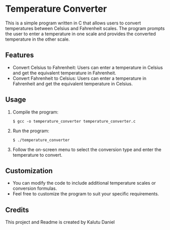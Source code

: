 # Temperature Converter
This is a simple program written in C that allows users to convert temperatures between Celsius and Fahrenheit scales. The program prompts the user to enter a temperature in one scale and provides the converted temperature in the other scale.

## Features
- Convert Celsius to Fahrenheit: Users can enter a temperature in Celsius and get the equivalent temperature in Fahrenheit.
- Convert Fahrenheit to Celsius: Users can enter a temperature in Fahrenheit and get the equivalent temperature in Celsius.

## Usage
1. Compile the program:
    ```
    $ gcc -o temperature_converter temperature_converter.c
    ```

2. Run the program:
    ```
    $ ./temperature_converter
    ```
    
3. Follow the on-screen menu to select the conversion type and enter the temperature to convert.

## Customization
- You can modify the code to include additional temperature scales or conversion formulas.
- Feel free to customize the program to suit your specific requirements.

## Credits
This project and Readme is created by Kalutu Daniel

